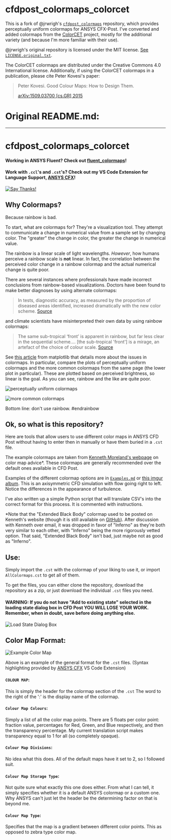 # cfdpost_colormaps_colorcet

This is a fork of @jrwrigh's [`cfdpost_colormaps`](https://github.com/jrwrigh/cfdpost_colormaps)
repository, which provides perceptually uniform colormaps for ANSYS CFX-Post. I've converted and
added colormaps from the [ColorCET](https://colorcet.com/index.html) project, mostly for the
additional variety (and because I'm more familiar with their use).

@jrwrigh's original repository is licensed under the MIT license. [See `LICENSE.original.txt`](./LICENSE.original.txt).

The ColorCET colormaps are distributed under the Creative Commons 4.0 International license. Additionally,
if using the ColorCET colormaps in a publication, please cite Peter Kovesi's paper:

> Peter Kovesi. Good Colour Maps: How to Design Them.
>
> [arXiv:1509.03700 \[cs.GR\] 2015](https://arxiv.org/abs/1509.03700)

# Original README.md:

---

# cfdpost_colormaps_colorcet

#### Working in ANSYS Fluent? Check out [fluent_colormaps](https://github.com/u2berggeist/fluent_colormaps)!

#### Work with `.ccl`'s and `.cst`'s? Check out my VS Code Extension for Language Support, [ANSYS CFX](https://marketplace.visualstudio.com/items?itemName=u2berggeist.cfxlanguage)!

[![Say Thanks!](https://img.shields.io/badge/Say-Thanks!-orange.svg?longCache=true!=flat-square)](https://saythanks.io/to/u2berggeist)

## Why Colormaps?

Because rainbow is bad.

To start, what are colormaps for? They're a visualization tool. They attempt to communicate a change in numerical value from a sample set by changing color. The "greater" the change in color, the greater the change in numerical value.

The rainbow is a linear scale of light wavelengths. _However_, how humans perceive a rainbow scale is **not** linear. In fact, the correlation between the perceived color change in a rainbow colormap and the actual numerical change is quite poor.

There are several instances where professionals have made incorrect conclusions from rainbow-based visualizations. Doctors have been found to make better diagnoses by using alternate colormaps:

> In tests, diagnostic accuracy, as measured by the proportion of diseased areas identified, increased dramatically with the new color scheme. [Source](https://phys.org/news/2011-10-heart-disease-visualization-experts-simpler.html)

and climate scientists have misinterpreted their own data by using rainbow colormaps:

> The same sub-tropical ‘front’ is apparent in rainbow, but far less clear in the sequential scheme.... [the sub-tropical 'front'] is a mirage, an artefact of the choice of colour scale. [Source](http://www.climate-lab-book.ac.uk/2016/why-rainbow-colour-scales-can-be-misleading/)

See [this article](https://matplotlib.org/users/colormaps.html) from matplotlib that details more about the issues in colormaps. In particular, compare the plots of perceptually uniform colormaps and the more common colormaps from the same page (the lower plot in particular). These are plotted based on perceived brightness, so linear is the goal. As you can see, rainbow and the like are quite poor.

![perceptually uniform colormaps](https://matplotlib.org/3.0.0/_images/sphx_glr_colormaps_008.png)

![more common colormaps](images/misc_colormaps_from_matplotlib.png)

Bottom line: don't use rainbow. \#endrainbow

## Ok, so what is this repository?

Here are tools that allow users to use different color maps in ANSYS CFD Post without having to enter then in manually or have them buried in a `.cst` file.

The example colormaps are taken from [Kenneth Moreland's webpage](https://www.kennethmoreland.com/color-advice/) on color map advice\*. These colormaps are generally recommended over the default ones available in CFD Post.

Examples of the different colormap options are in [`Examples.md`](./Examples.md) or [this imgur album](https://imgur.com/a/hL35KCY). This is an axisymmetric CFD simulation with flow going right to left. Notice the differences in the appearance of turbulence.

I've also written up a simple Python script that will translate CSV's into the correct format for this process. It is commented with instructions.

\*Note that the "Extended Black Body" colormap used to be posted on Kenneth's website (though it is still available on [GitHub](https://github.com/kennethmoreland-com/kennethmoreland-com.github.io/tree/master/color-advice)). After discussion with Kenneth over email, it was dropped in favor of "Inferno" as they're both very similar to each other, with "Inferno" being the more rigorously vetted option. That said, "Extended Black Body" isn't bad, just maybe not as good as "Inferno".

## Use:

Simply import the `.cst` with the colormap of your liking to use it, or import `AllColormaps.cst` to get all of them.

To get the files, you can either clone the repository, download the repository as a zip, or just download the individual `.cst` files you need.

#### WARNING: If you do not have "Add to existing state" selected in the loading state dialog box in CFD Post **YOU WILL LOSE YOUR WORK**. Remember, when in doubt, save before doing anything else.

![Load State Dialog Box](images/loadstatefiledialogbox.PNG)

## Color Map Format:

![Example Color Map](images/examplecolormap.PNG)

Above is an example of the general format for the `.cst` files. (Syntax highlighting provided by [ANSYS CFX](https://marketplace.visualstudio.com/items?itemName=u2berggeist.cfxlanguage) VS Code Extension)

#### `COLOUR MAP`:

This is simply the header for the colormap section of the `.cst` The word to the right of the ':' is the display name of the colormap.

#### `Colour Map Colours`:

Simply a list of all the color map points. There are 5 floats per color point: fraction value, percentages for Red, Green, and Blue respectively, and then the transparency percentage. My current translation script makes transparency equal to 1 for all (so completely opaque).

#### `Colour Map Divisions`:

No idea what this does. All of the default maps have it set to 2, so I followed suit.

#### `Colour Map Storage Type`:

Not quite sure what exactly this one does either. From what I can tell, it simply specifies whether it is a default ANSYS colormap or a custom one. Why ANSYS can't just let the header be the determining factor on that is beyond me.

#### `Colour Map Type`:

Specifies that the map is a gradient between different color points. This as opposed to zebra type color map.
